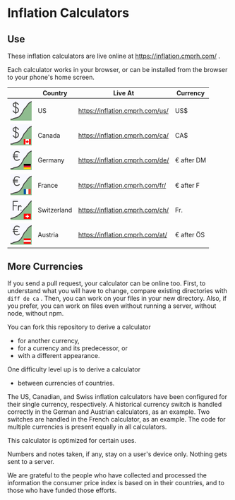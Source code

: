 # Inflation Calculators

## Use

These inflation calculators are live online at
https://inflation.cmprh.com/
.

Each calculator works in your browser,
or can be installed from the browser to your phone's home screen.

| &#x2003; | Country | Live At | Currency |
| --- | --- | --- | --- |
| ![US icon](us/inflation.svg) | US | https://inflation.cmprh.com/us/ | US$ |
| ![CA icon](ca/inflation-ca.svg) | Canada | https://inflation.cmprh.com/ca/ | CA$ |
| ![DE icon](de/inflation-de.svg) | Germany | https://inflation.cmprh.com/de/ | € after DM |
| ![FR icon](fr/inflation-fr.svg) | France | https://inflation.cmprh.com/fr/ | € after F |
| ![CH icon](ch/inflation-ch.svg) | Switzerland | https://inflation.cmprh.com/ch/ | Fr. |
| ![AT icon](at/inflation-at.svg) | Austria | https://inflation.cmprh.com/at/ | € after ÖS |

## More Currencies

If you send a pull request, your calculator can be online too.
First, to understand what you will have to change, compare existing directories
with `diff de ca` .
Then, you can work on your files in your new directory.
Also, if you prefer,
you can work on files even without running a server, without node, without npm.

You can fork this repository to derive a calculator

- for another currency,
- for a currency and its predecessor, or
- with a different appearance.

One difficulty level up is to derive a calculator

- between currencies of countries.

The US, Canadian, and Swiss inflation calculators have been configured for their
single currency, respectively.
A historical currency switch is handled correctly in the German and Austrian
calculators, as an example.
Two switches are handled in the French calculator, as an example.
The code for multiple currencies is present equally in all calculators.

This calculator is optimized for certain uses.

Numbers and notes taken, if any, stay on a user's device only.
Nothing gets sent to a server.

We are grateful to the people who have collected and processed the
information the consumer price index is based on in their countries,
and to those who have funded those efforts.
